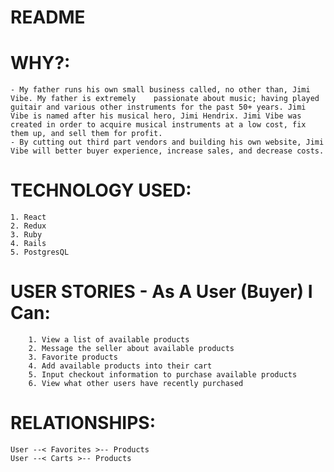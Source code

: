 # README

# WHY?:
    - My father runs his own small business called, no other than, Jimi Vibe. My father is extremely    passionate about music; having played guitair and various other instruments for the past 50+ years. Jimi Vibe is named after his musical hero, Jimi Hendrix. Jimi Vibe was created in order to acquire musical instruments at a low cost, fix them up, and sell them for profit. 
    - By cutting out third part vendors and building his own website, Jimi Vibe will better buyer experience, increase sales, and decrease costs.

# TECHNOLOGY USED:
    1. React 
    2. Redux
    3. Ruby
    4. Rails
    5. PostgresQL

# USER STORIES - As A User (Buyer) I Can: 
        1. View a list of available products 
        2. Message the seller about available products
        3. Favorite products
        4. Add available products into their cart
        5. Input checkout information to purchase available products
        6. View what other users have recently purchased

# RELATIONSHIPS:
    User --< Favorites >-- Products
    User --< Carts >-- Products
